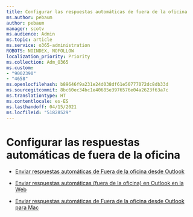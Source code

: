 ```yaml
---
title: Configurar las respuestas automáticas de fuera de la oficina
ms.author: pebaum
author: pebaum
manager: scotv
ms.audience: Admin
ms.topic: article
ms.service: o365-administration
ROBOTS: NOINDEX, NOFOLLOW
localization_priority: Priority
ms.collection: Adm_O365
ms.custom:
- "9002390"
- "4658"
ms.openlocfilehash: b89646f9a231e24d038df61e50777072dc8db33d
ms.sourcegitcommit: 8bc60ec34bc1e40685e3976576e04a2623f63a7c
ms.translationtype: HT
ms.contentlocale: es-ES
ms.lasthandoff: 04/15/2021
ms.locfileid: "51828529"
---
```

# <a name="setting-up-out-of-office-automatic-replies"></a>Configurar las respuestas automáticas de fuera de la oficina

- [Enviar respuestas automáticas de Fuera de la oficina desde Outlook](https://support.office.com/article/9742f476-5348-4f9f-997f-5e208513bd67)

- [Enviar respuestas automáticas (fuera de la oficina) en Outlook en la Web](https://support.office.com/article/0c193ab0-b9e1-4058-84be-a5b014242290)

- [Enviar respuestas automáticas de Fuera de la oficina desde Outlook para Mac](https://support.office.com/article/4e07ab75-beda-4f9e-bcdc-44471ebacdee)
